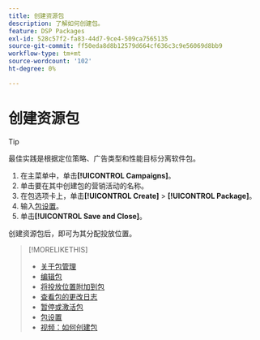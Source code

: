 ```yaml
---
title: 创建资源包
description: 了解如何创建包。
feature: DSP Packages
exl-id: 528c57f2-fa83-44d7-9ce4-509ca7565135
source-git-commit: ff50eda8d8b12579d664cf636c3c9e56069d8bb9
workflow-type: tm+mt
source-wordcount: '102'
ht-degree: 0%

---
```


# 创建资源包

>[!TIP]
>
>最佳实践是根据定位策略、广告类型和性能目标分离软件包。

1. 在主菜单中，单击&#x200B;**[!UICONTROL Campaigns]**。
1. 单击要在其中创建包的营销活动的名称。
1. 在包选项卡上，单击&#x200B;**[!UICONTROL Create]** > **[!UICONTROL Package]**。
1. 输入[包设置](package-settings.md)。
1. 单击&#x200B;**[!UICONTROL Save and Close]**。

创建资源包后，即可为其分配投放位置。

>[!MORELIKETHIS]
>
>* [关于包管理](package-about.md)
>* [编辑包](package-edit.md)
>* [将投放位置附加到包](package-attach-placement.md)
>* [查看包的更改日志](package-change-log.md)
>* [暂停或激活包](package-pause-activate.md)
>* [包设置](package-settings.md)
>* [视频：如何创建包](https://experienceleague.adobe.com/docs/advertising-learn/tutorials/dsp/package-create.html?lang=zh-Hans)
